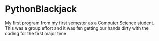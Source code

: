 # PythonBlackjack
My first program from my first semester as a Computer Science student. This was a group effort and it was fun getting our hands dirty with the coding for the first major time
